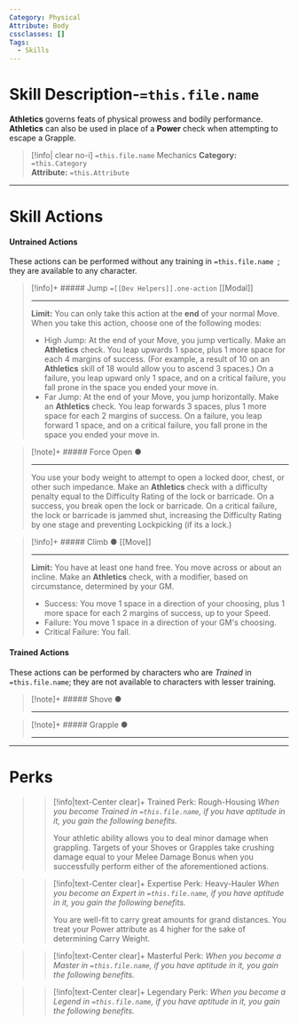```yaml
---
Category: Physical
Attribute: Body
cssclasses: []
Tags:
  - Skills
---
```

# Skill Description-`=this.file.name`
**Athletics** governs feats of physical prowess and bodily performance. **Athletics** can also be used in place of a **Power** check when attempting to escape a Grapple. 
>[!info| clear no-i] `=this.file.name` Mechanics
>**Category:**  `=this.Category`   
>**Attribute:** `=this.Attribute`
- - -
# Skill Actions
#### Untrained Actions
These actions can be performed without any training in `=this.file.name `; they are available to any character. 
>[!info]+ ##### Jump `=[[Dev Helpers]].one-action`
>[[Modal]]
>- - -
>**Limit:** You can only take this action at the **end** of your normal Move.
>When you take this action, choose one of the following modes: 
>- High Jump: At the end of your Move, you jump vertically. Make an **Athletics** check. You leap upwards 1 space, plus 1 more space for each 4 margins of success. (For example, a result of 10 on an **Athletics** skill of 18 would allow you to ascend 3 spaces.) On a failure, you leap upward only 1 space, and on a critical failure, you fall prone in the space you ended your move in.
>- Far Jump: At the end of your Move, you jump horizontally. Make an **Athletics** check. You leap forwards 3 spaces, plus 1 more space for
each 2 margins of success. On a failure, you leap forward 1 space, and on a critical failure, you fall prone in the space you ended your move in.

> [!note]+ ##### Force Open ●
>
>- - -
> You use your body weight to attempt to open a locked door, chest, or other such impedance. Make an **Athletics** check with a difficulty penalty equal to the Difficulty Rating of the lock or barricade. On a success, you break open the lock or barricade. On a critical failure, the lock or barricade is jammed shut, increasing the Difficulty Rating by one stage and preventing Lockpicking (if its a lock.)


>[!info]+ ##### Climb ●
>[[Move]]
>- - -
>**Limit:** You have at least one hand free.
> You move across or about an incline. Make an **Athletics** check, with a modifier, based on circumstance, determined by your GM. 
>- Success: You move 1 space in a direction of your choosing, plus 1 more space for each 2 margins of success, up to your Speed.
>- Failure: You move 1 space in a direction of your GM's choosing.
>- Critical Failure: You fall.

#### Trained Actions
These actions can be performed by characters who are *Trained* in `=this.file.name`; they are not available to characters with lesser training.
> [!note]+ ##### Shove ●
>
>- - -

> [!note]+ ##### Grapple ●
>
>- - -

- - -
# Perks
>> [!info|text-Center clear]+  Trained Perk: Rough-Housing
>> *When you become Trained in `=this.file.name`, if you have aptitude in it, you gain the following benefits.*
>> 
>> Your athletic ability allows you to deal minor damage when grappling. Targets of your Shoves or Grapples take crushing damage equal to your Melee Damage Bonus when you successfully perform either of the aforementioned actions. 

>> [!info|text-Center clear]+ Expertise Perk: Heavy-Hauler
>> *When you become an Expert in `=this.file.name`, if you have aptitude in it, you gain the following benefits.*
>> 
>> You are well-fit to carry great amounts for grand distances. You treat your Power attribute as 4 higher for the sake of determining Carry Weight.

>> [!info|text-Center clear]+ Masterful Perk: 
>> *When you become a Master in `=this.file.name`, if you have aptitude in it, you gain the following benefits.*
>> 

>> [!info|text-Center clear]+ Legendary Perk: 
>> *When you become a Legend in `=this.file.name`, if you have aptitude in it, you gain the following benefits.*
>> 